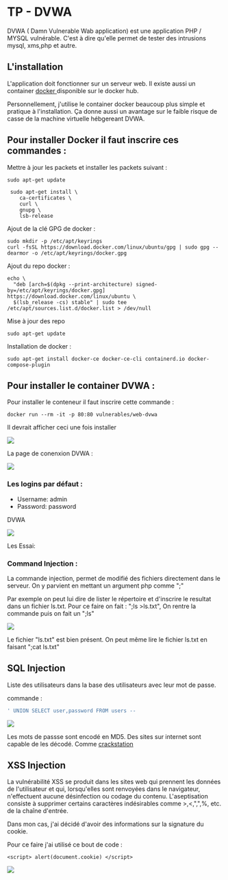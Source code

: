 # TP - DVWA

DVWA ( Damn Vulnerable Wab application) est une application PHP / MYSQL vulnérable. C'est à dire qu'elle permet de tester des intrusions mysql, xms,php et autre.

## L'installation

L'application doit fonctionner sur un serveur web. Il existe aussi un container [docker ]([Docker](https://hub.docker.com/r/vulnerables/web-dvwa)) disponible sur le docker hub. 

Personnellement, j'utilise le container docker beaucoup plus simple et pratique à l'installation. Ça donne aussi un avantage sur le faible risque de casse de la machine virtuelle hébgereant DVWA.

## Pour installer Docker il faut inscrire ces commandes :

Mettre à jour les packets et installer les packets suivant : 

```shell
sudo apt-get update

 sudo apt-get install \
    ca-certificates \
    curl \
    gnupg \
    lsb-release
```

Ajout de la clé GPG de docker  : 

```shell
sudo mkdir -p /etc/apt/keyrings
curl -fsSL https://download.docker.com/linux/ubuntu/gpg | sudo gpg --dearmor -o /etc/apt/keyrings/docker.gpg
```

Ajout du repo docker : 

```shell
echo \
  "deb [arch=$(dpkg --print-architecture) signed-by=/etc/apt/keyrings/docker.gpg] https://download.docker.com/linux/ubuntu \
  $(lsb_release -cs) stable" | sudo tee /etc/apt/sources.list.d/docker.list > /dev/null
```

Mise à jour des repo 

```shell
sudo apt-get update
```

Installation de docker : 

```shell
sudo apt-get install docker-ce docker-ce-cli containerd.io docker-compose-plugin
```

## Pour installer le container DVWA :

Pour installer le conteneur il faut inscrire cette commande : 

```shell
docker run --rm -it -p 80:80 vulnerables/web-dvwa
```

Il devrait afficher ceci une fois installer

![](assets/dfe369f1bc9523bb60fc4657444e8b655a2d0f83.png)

La page de conenxion DVWA :

![](assets/2023-01-20-08-26-16-image.png)

### Les logins par défaut :

- Username: admin
- Password: password

DVWA 

![](assets/6d94f0ae9f1150154df51f1efc77c10e964f6b0b.png)

Les Essai:

### Command Injection :

La commande injection, permet de modifié des fichiers directement dans le serveur. On y parvient en mettant un argument php comme ";" 

Par exemple on peut lui dire de lister le répertoire et d'inscrire le resultat dans un fichier ls.txt.
Pour ce faire on fait : ";ls >ls.txt", On rentre la commande puis on fait un ";ls"

![](assets/4023db5847e05338fa8b5910513275e030d4cd6c.png)

Le fichier "ls.txt" est bien présent. 
On peut même lire le fichier ls.txt en faisant ";cat ls.txt"

## SQL Injection

Liste des utilisateurs dans la base des utilisateurs avec leur mot de passe. 

commande : 

```sql
' UNION SELECT user,password FROM users --
```

![](assets/2023-01-20-09-26-41-image.png)

Les mots de passse sont encodé en MD5. Des sites sur internet sont capable de les décodé. Comme [crackstation](https://crackstation.net/)

## XSS Injection

La vulnérabilité XSS se produit dans les sites web qui prennent les données de l'utilisateur et qui, lorsqu'elles sont renvoyées dans le navigateur, n'effectuent aucune désinfection ou codage du contenu. L'aseptisation consiste à supprimer certains caractères indésirables comme >,<,",",%, etc. de la chaîne d'entrée.

Dans mon cas, j'ai décidé d'avoir des informations sur la signature du cookie. 

Pour ce faire j'ai utilisé ce bout de code : 

```
<script> alert(document.cookie) </script>
```

![](assets/2023-01-20-10-30-01-image.png)
